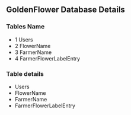 ## GoldenFlower Database Details

  ### Tables Name
  - 1 Users
  - 2 FlowerName
  - 3 FarmerName
  - 4 FarmerFlowerLabelEntry

  ### Table details
  + Users
  + FlowerName
  + FarmerName
  + FarmerFlowerLabelEntry
 
